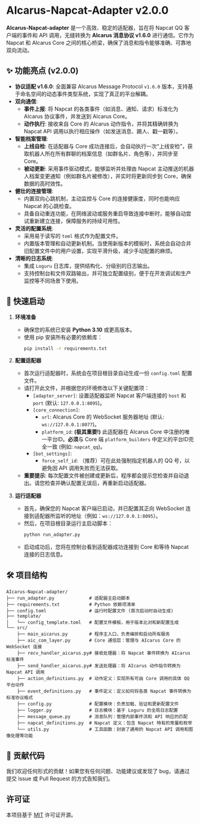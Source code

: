 # AIcarus-Napcat-Adapter v2.0.0

**AIcarus-Napcat-adapter** 是一个高效、稳定的适配器，旨在将 Napcat QQ 客户端的事件和 API 调用，无缝转换为 **AIcarus 消息协议 v1.6.0** 进行通信。它作为 Napcat 和 AIcarus Core 之间的核心桥梁，确保了消息和指令能够准确、可靠地双向流动。

## ✨ 功能亮点 (v2.0.0)

*   **协议适配 v1.6.0**: 全面兼容 AIcarus Message Protocol `v1.6.0` 版本，支持基于命名空间的动态事件类型系统，实现了真正的平台解耦。
*   **双向通信**:
    *   **事件上报**: 将 Napcat 的各类事件（如消息、通知、请求）标准化为 AIcarus 协议事件，并发送到 AIcarus Core。
    *   **动作执行**: 接收来自 Core 的 AIcarus 动作指令，并将其精确转换为 Napcat API 调用以执行相应操作（如发送消息、踢人、戳一戳等）。
*   **智能档案管理**:
    *   **上线自检**: 在适配器与 Core 成功连接后，会自动执行一次“上线安检”，获取机器人所在所有群聊的档案信息（如群名片、角色等），并同步至 Core。
    *   **被动更新**: 采用事件驱动模式，能够监听并处理由 Napcat 主动推送的机器人档案变更通知（例如群名片被修改），并实时将更新同步到 Core，确保数据的高时效性。
*   **健壮的连接管理**:
    *   内置双向心跳机制，主动监控与 Core 的连接健康度，同时也能响应 Napcat 的心跳检查。
    *   具备自动重连功能，在网络波动或服务重启导致连接中断时，能够自动尝试重新建立连接，保障服务的持续可用性。
*   **灵活的配置系统**:
    *   采用易于读写的 `toml` 格式作为配置文件。
    *   内置版本管理和自动更新机制。当使用新版本的模板时，系统会自动合并旧配置文件中的用户设置，实现平滑升级，减少手动配置的麻烦。
*   **清晰的日志系统**:
    *   集成 `Loguru` 日志库，提供结构化、分级别的日志输出。
    *   支持控制台和文件双路输出，并可独立配置级别，便于在开发调试和生产监控等不同场景下使用。

## 🚀 快速启动

1.  **环境准备**
    *   确保您的系统已安装 **Python 3.10** 或更高版本。
    *   使用 pip 安装所有必要的依赖库：
        ```bash
        pip install -r requirements.txt
        ```

2.  **配置适配器**
    *   首次运行适配器时，系统会在项目根目录自动生成一份 `config.toml` 配置文件。
    *   请打开此文件，并根据您的环境修改以下关键配置项：
        *   `[adapter_server]`: 设置适配器监听 Napcat 客户端连接的 `host` 和 `port` (默认: `127.0.0.1:8095`)。
        *   `[core_connection]`:
            *   `url`: AIcarus Core 的 WebSocket 服务器地址 (默认: `ws://127.0.0.1:8077`)。
            *   `platform_id`: **(极其重要!)** 此适配器在 AIcarus Core 中注册的唯一平台ID。**必须**与 Core 端 `platform_builders` 中定义的平台ID完全一致 (例如: `napcat_qq`)。
        *   `[bot_settings]`:
            *   `force_self_id`: （推荐）可在此处强制指定机器人的 QQ 号，以避免因 API 调用失败而无法获取。
    *   **重要提示**: 每次配置文件被创建或更新后，程序都会提示您检查并自动退出。请您检查并确认配置无误后，再重新启动适配器。

3.  **运行适配器**
    *   首先，确保您的 Napcat 客户端已启动，并已配置其正向 WebSocket 连接到适配器所监听的地址（例如：`ws://127.0.0.1:8095`）。
    *   然后，在项目根目录运行主启动脚本：
        ```bash
        python run_adapter.py
        ```
    *   启动成功后，您将在控制台看到适配器成功连接到 Core 和等待 Napcat 连接的日志信息。

## 🛠️ 项目结构

```
AIcarus-Napcat-adapter/
├── run_adapter.py             # 适配器主启动脚本
├── requirements.txt           # Python 依赖项清单
├── config.toml                # 运行时配置文件 (首次启动时自动生成)
├── template/
│   └── config_template.toml   # 配置文件模板，用于版本比对和新配置生成
└── src/
    ├── main_aicarus.py        # 程序主入口，负责编排和启动所有服务
    ├── aic_com_layer.py       # Core 通信层：管理与 AIcarus Core 的 WebSocket 连接
    ├── recv_handler_aicarus.py# 接收处理器：将 Napcat 事件转换为 AIcarus 标准事件
    ├── send_handler_aicarus.py# 发送处理器：将 AIcarus 动作指令转换为 Napcat API 调用
    ├── action_definitions.py  # 动作定义：实现所有可由 Core 调用的具体 QQ 平台动作
    ├── event_definitions.py   # 事件定义：定义如何将各类 Napcat 事件转换为标准协议格式
    ├── config.py              # 配置模块：负责加载、验证和更新配置文件
    ├── logger.py              # 日志模块：基于 Loguru 的全局日志配置
    ├── message_queue.py       # 消息队列：管理内部事件流和 API 响应的匹配
    ├── napcat_definitions.py  # Napcat 定义：包含 Napcat 特有的常量和枚举
    └── utils.py               # 工具函数：封装了通用的 Napcat API 调用和图像处理等功能
```

## 🤝 贡献代码

我们欢迎任何形式的贡献！如果您有任何问题、功能建议或发现了 bug，请通过提交 Issue 或 Pull Request 的方式告知我们。

## 许可证

本项目基于 [MIT](LICENSE) 许可证开源。